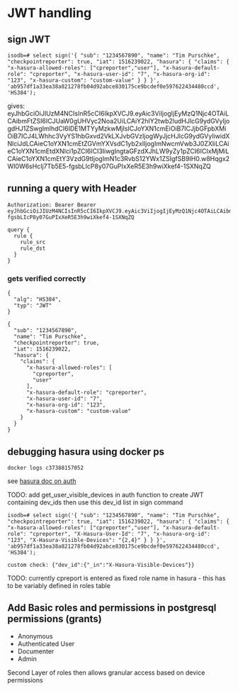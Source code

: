 # JWT handling

## sign JWT

```console
isodb=# select sign('{ "sub": "1234567890", "name": "Tim Purschke", "checkpointreporter": true, "iat": 1516239022, "hasura": { "claims": { "x-hasura-allowed-roles": ["cpreporter","user"], "x-hasura-default-role": "cpreporter", "x-hasura-user-id": "7", "x-hasura-org-id": "123", "x-hasura-custom": "custom-value" } } }', 'ab957df1a33ea38a821278fb04d92abce830175ce9bcdef0e597622434480ccd', 'HS384');
```

gives: eyJhbGciOiJIUzM4NCIsInR5cCI6IkpXVCJ9.eyAic3ViIjogIjEyMzQ1Njc4OTAiLCAibmFtZSI6ICJUaW0gUHVyc2Noa2UiLCAiY2hlY2twb2ludHJlcG9ydGVyIjogdHJ1ZSwgImlhdCI6IDE1MTYyMzkwMjIsICJoYXN1cmEiOiB7ICJjbGFpbXMiOiB7ICJ4LWhhc3VyYS1hbGxvd2VkLXJvbGVzIjogWyJjcHJlcG9ydGVyIiwidXNlciJdLCAieC1oYXN1cmEtZGVmYXVsdC1yb2xlIjogImNwcmVwb3J0ZXIiLCAieC1oYXN1cmEtdXNlci1pZCI6ICI3IiwgIngtaGFzdXJhLW9yZy1pZCI6ICIxMjMiLCAieC1oYXN1cmEtY3VzdG9tIjogImN1c3RvbS12YWx1ZSIgfSB9IH0.w8Hqgx2WI0W6sHcIj7Tb5E5-fgsbLIcP8y07GuPIxXeR5E3h9wiXkef4-1SXNqZQ

## running a query with Header

```console
Authorization: Bearer Bearer eyJhbGciOiJIUzM4NCIsInR5cCI6IkpXVCJ9.eyAic3ViIjogIjEyMzQ1Njc4OTAiLCAibmFtZSI6ICJUaW0gUHVyc2Noa2UiLCAiY2hlY2twb2ludHJlcG9ydGVyIjogdHJ1ZSwgImlhdCI6IDE1MTYyMzkwMjIsICJoYXN1cmEiOiB7ICJjbGFpbXMiOiB7ICJ4LWhhc3VyYS1hbGxvd2VkLXJvbGVzIjogWyJjcHJlcG9ydGVyIiwidXNlciJdLCAieC1oYXN1cmEtZGVmYXVsdC1yb2xlIjogImNwcmVwb3J0ZXIiLCAieC1oYXN1cmEtdXNlci1pZCI6ICI3IiwgIngtaGFzdXJhLW9yZy1pZCI6ICIxMjMiLCAieC1oYXN1cmEtY3VzdG9tIjogImN1c3RvbS12YWx1ZSIgfSB9IH0.w8Hqgx2WI0W6sHcIj7Tb5E5-fgsbLIcP8y07GuPIxXeR5E3h9wiXkef4-1SXNqZQ

query {
  rule {
    rule_src
    rule_dst
  }
}
```

### gets verified correctly

```console
{
  "alg": "HS384",
  "typ": "JWT"
}

{
  "sub": "1234567890",
  "name": "Tim Purschke",
  "checkpointreporter": true,
  "iat": 1516239022,
  "hasura": {
    "claims": {
      "x-hasura-allowed-roles": [
        "cpreporter",
        "user"
      ],
      "x-hasura-default-role": "cpreporter",
      "x-hasura-user-id": "7",
      "x-hasura-org-id": "123",
      "x-hasura-custom": "custom-value"
    }
  }
}
```

## debugging hasura using docker ps

    docker logs c37388157052


see [hasura doc on auth](]https://hasura.io/docs/1.0/graphql/manual/auth/authorization/roles-variables.html)

TODO: add get_user_visible_devices in auth function to create JWT containing dev_ids then use this dev_id list in sign command

```console
isodb=# select sign('{ "sub": "1234567890", "name": "Tim Purschke", "checkpointreporter": true, "iat": 1516239022, "hasura": { "claims": { "x-hasura-allowed-roles": ["cpreporter","user"], "x-hasura-default-role": "cpreporter", "X-Hasura-User-Id": "7", "x-hasura-org-id": "123", "X-Hasura-Visible-Devices": "{2,4}" } } }', 'ab957df1a33ea38a821278fb04d92abce830175ce9bcdef0e597622434480ccd', 'HS384');

custom check: {"dev_id":{"_in":"X-Hasura-Visible-Devices"}}
```

TODO: currently cpreport is entered as fixed role name in hasura - this has to be variably defined in roles table

## Add Basic roles and permissions in postgresql permissions (grants)

- Anonymous
- Authenticated User
- Documenter
- Admin

Second Layer of roles then allows granular access based on device permissions
